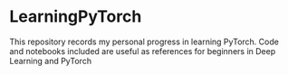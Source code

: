 # LearningPyTorch

This repository records my personal progress in learning PyTorch. Code and notebooks included are useful as references for beginners in Deep Learning and PyTorch 

